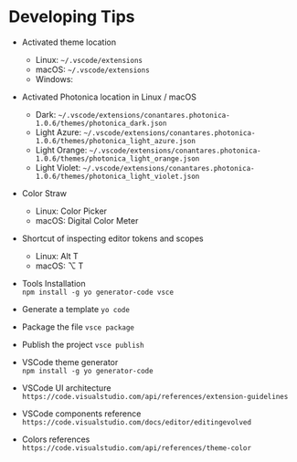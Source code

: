 # Developing Tips

* Activated theme location  
  * Linux: `~/.vscode/extensions`  
  * macOS: `~/.vscode/extensions`  
  * Windows:

* Activated Photonica location in Linux / macOS  
  * Dark: `~/.vscode/extensions/conantares.photonica-1.0.6/themes/photonica_dark.json`  
  * Light Azure: `~/.vscode/extensions/conantares.photonica-1.0.6/themes/photonica_light_azure.json`  
  * Light Orange: `~/.vscode/extensions/conantares.photonica-1.0.6/themes/photonica_light_orange.json`  
  * Light Violet: `~/.vscode/extensions/conantares.photonica-1.0.6/themes/photonica_light_violet.json`  

* Color Straw  
  * Linux:      Color Picker
  * macOS:      Digital Color Meter

* Shortcut of inspecting editor tokens and scopes  
  * Linux:      Alt T  
  * macOS:      ⌥ T  

* Tools Installation  
  `npm install -g yo generator-code vsce`

* Generate a template
  `yo code`

* Package the file
  `vsce package`

* Publish the project
  `vsce publish`

* VSCode theme generator  
  `npm install -g yo generator-code`

* VSCode UI architecture  
  `https://code.visualstudio.com/api/references/extension-guidelines`

* VSCode components reference
  `https://code.visualstudio.com/docs/editor/editingevolved`

* Colors references  
  `https://code.visualstudio.com/api/references/theme-color`
